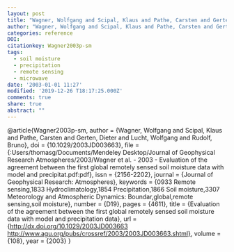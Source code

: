 ```yaml
---
layout: post
title: "Wagner, Wolfgang and Scipal, Klaus and Pathe, Carsten and Gerten, Dieter and Lucht, Wolfgang and Rudolf, Bruno"
author: "Wagner, Wolfgang and Scipal, Klaus and Pathe, Carsten and Gerten, Dieter and Lucht, Wolfgang and Rudolf, Bruno"
categories: reference
DOI:
citationkey: Wagner2003p-sm
tags:
  - soil moisture
  - precipitation
  - remote sensing
  - microwave
date: '2003-01-01 11:27'
modified: '2019-12-26 T18:17:25.000Z'
comments: true
share: true
abstract: ""
---
```

@article{Wagner2003p-sm,
author = {Wagner, Wolfgang and Scipal, Klaus and Pathe, Carsten and Gerten, Dieter and Lucht, Wolfgang and Rudolf, Bruno},
doi = {10.1029/2003JD003663},
file = {:Users/thomasg/Documents/Mendeley Desktop/Journal of Geophysical Research Atmospheres/2003/Wagner et al. - 2003 - Evaluation of the agreement between the first global remotely sensed soil moisture data with model and precipitat.pdf:pdf},
issn = {2156-2202},
journal = {Journal of Geophysical Research: Atmospheres},
keywords = {0933 Remote sensing,1833 Hydroclimatology,1854 Precipitation,1866 Soil moisture,3307 Meteorology and Atmospheric Dynamics: Boundar,global,remote sensing,soil moisture},
number = {D19},
pages = {4611},
title = {Evaluation of the agreement between the first global remotely sensed soil moisture data with model and precipitation data},
url = {http://dx.doi.org/10.1029/2003JD003663 http://www.agu.org/pubs/crossref/2003/2003JD003663.shtml},
volume = {108},
year = {2003}
}
